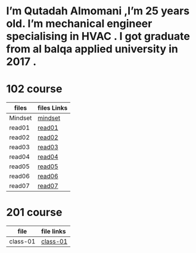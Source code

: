        

# I’m Qutadah Almomani ,I’m 25 years old. I’m mechanical engineer specialising in HVAC . I got graduate from al balqa applied university in 2017 .
# 102 course
| files | files Links|
|-----------------|:------------|
| Mindset | [mindset](https://qutadah95.github.io/reading-notes/102/Mindset)  
| read01     | [read01](https://qutadah95.github.io/reading-notes/102/read01)         
| read02      | [read02](https://qutadah95.github.io/reading-notes/102/read02)   
| read03     | [read03](https://qutadah95.github.io/reading-notes/102/read03)         
| read04      | [read04](https://qutadah95.github.io/reading-notes/102/read04)
| read05     | [read05](https://qutadah95.github.io/reading-notes/102/read05)         
| read06      | [read06](https://qutadah95.github.io/reading-notes/102/read06)
| read07      | [read07](https://qutadah95.github.io/reading-notes/102/read07) 


# 201 course
|file    |  file links|
|-----------------|:------------|
| class-01     | [class-01](https://qutadah95.github.io/reading-notes/201/class-01) 

 
 
